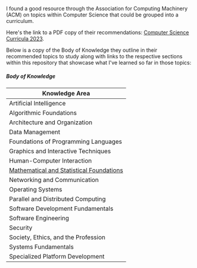 <!-- "Seek the Kingdom of God above all else, and live righteously, and he will give you everything you need." (Matthew 6:33 NLT) -->

I found a good resource through the Association for Computing Machinery (ACM) on topics within Computer Science that could be grouped into a curriculum.

Here's the link to a PDF copy of their recommendations: <a href="https://dl.acm.org/doi/pdf/10.1145/3664191" target="_blank">Computer Science Curricula 2023</a>.

Below is a copy of the Body of Knowledge they outline in their recommended topics to study along with links to the respective sections within this repository that showcase what I've learned so far in those topics:

##### Body of Knowledge

| Knowledge Area |
| --- |
| Artificial Intelligence |
| Algorithmic Foundations |
| Architecture and Organization |
| Data Management |
| Foundations of Programming Languages |
| Graphics and Interactive Techniques |
| Human-Computer Interaction |
| [Mathematical and Statistical Foundations](mathematical-and-statistical-foundations/README.md) |
| Networking and Communication |
| Operating Systems |
| Parallel and Distributed Computing |
| Software Development Fundamentals |
| Software Engineering |
| Security |
| Society, Ethics, and the Profession |
| Systems Fundamentals |
| Specialized Platform Development |

